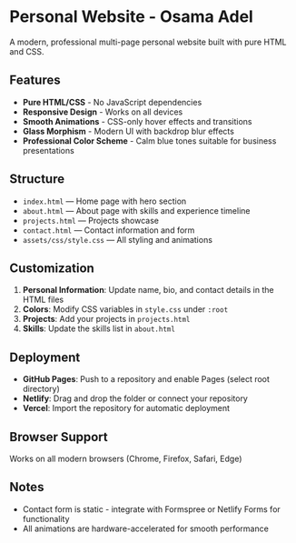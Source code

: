 # Personal Website - Osama Adel

A modern, professional multi-page personal website built with pure HTML and CSS.

## Features
- **Pure HTML/CSS** - No JavaScript dependencies
- **Responsive Design** - Works on all devices
- **Smooth Animations** - CSS-only hover effects and transitions
- **Glass Morphism** - Modern UI with backdrop blur effects
- **Professional Color Scheme** - Calm blue tones suitable for business presentations

## Structure
- `index.html` — Home page with hero section
- `about.html` — About page with skills and experience timeline
- `projects.html` — Projects showcase
- `contact.html` — Contact information and form
- `assets/css/style.css` — All styling and animations

## Customization
1. **Personal Information**: Update name, bio, and contact details in the HTML files
2. **Colors**: Modify CSS variables in `style.css` under `:root`
3. **Projects**: Add your projects in `projects.html`
4. **Skills**: Update the skills list in `about.html`

## Deployment
- **GitHub Pages**: Push to a repository and enable Pages (select root directory)
- **Netlify**: Drag and drop the folder or connect your repository
- **Vercel**: Import the repository for automatic deployment

## Browser Support
Works on all modern browsers (Chrome, Firefox, Safari, Edge)

## Notes
- Contact form is static - integrate with Formspree or Netlify Forms for functionality
- All animations are hardware-accelerated for smooth performance
